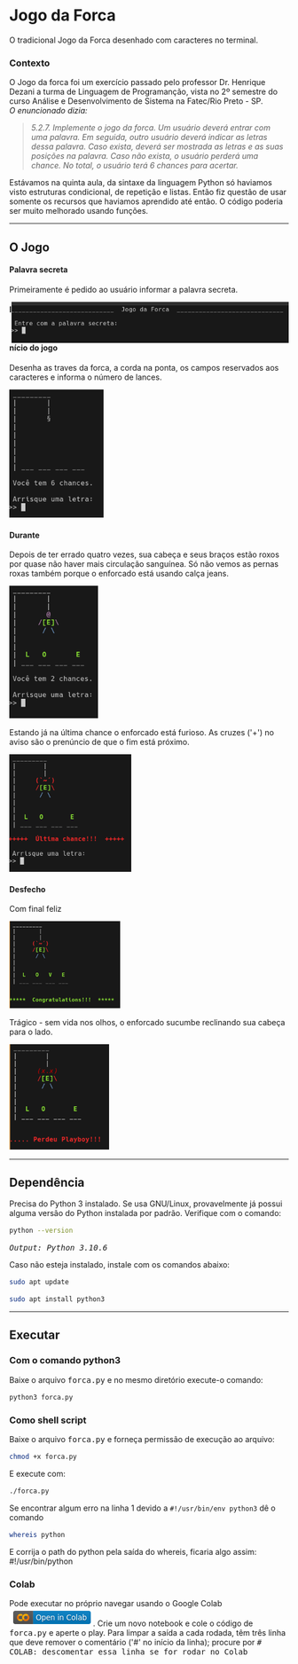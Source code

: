 # Jogo da Forca
O tradicional Jogo da Forca desenhado com caracteres no terminal.

### Contexto

O Jogo da forca foi um exercício passado pelo professor Dr. Henrique Dezani a turma de Linguagem de Programanção, vista no 2º semestre do curso Análise e Desenvolvimento de Sistema na Fatec/Rio Preto - SP.
<br>
_O enuncionado dizia:_
> _5.2.7. Implemente o jogo da forca. Um usuário deverá entrar com uma palavra. Em seguida, outro usuário deverá indicar as letras dessa palavra. Caso exista, deverá ser mostrada as letras e as suas posições na palavra. Caso não exista, o usuário perderá uma chance. No total, o usuário terá 6 chances para acertar._

Estávamos na quinta aula, da sintaxe da linguagem Python só haviamos visto estruturas condicional, de repetição e listas. Então fiz questão de usar somente os recursos que haviamos aprendido até então. O código poderia ser muito melhorado usando funções.



---
## O Jogo

#### Palavra secreta
Primeiramente é pedido ao usuário informar a palavra secreta.

<img width="500px" style="float: right;" src="https://github.com/earmarques/jogo-forca/blob/main/images/forca-input.png"></img>

#### Início do jogo
Desenha as traves da forca, a corda na ponta, os campos reservados aos caracteres e informa o número de lances.

<img width="170px" src="https://github.com/earmarques/jogo-forca/blob/main/images/forca-begin.png"></img>

#### Durante
Depois de ter errado quatro vezes, sua cabeça e seus braços estão roxos por quase não haver mais circulação sanguínea. Só não vemos as pernas roxas também porque o enforcado está usando calça jeans.

<img width="160px" src="https://github.com/earmarques/jogo-forca/blob/main/images/forca-2chance.png"></img>

Estando já na última chance o enforcado está furioso. As cruzes ('+') no aviso são o prenúncio de que o fim está próximo.

<img width="220px" src="https://github.com/earmarques/jogo-forca/blob/main/images/forca-lastchance.png"></img>

#### Desfecho
Com final feliz

<img width="200px" src="https://github.com/earmarques/jogo-forca/blob/main/images/forca-winner.png"></img>

Trágico - sem vida nos olhos, o enforcado sucumbe reclinando sua cabeça para o lado.

<img  width="180px" src="https://github.com/earmarques/jogo-forca/blob/main/images/forca-dead.png"></img>


---

## Dependência
Precisa do Python 3 instalado. Se usa GNU/Linux, provavelmente já possui alguma versão do Python instalada por padrão.
Verifique com o comando:
```sh
python --version
```
<kbd>_Output: Python 3.10.6_</kbd>

Caso não esteja instalado, instale com os comandos abaixo:
```sh
sudo apt update
```
```sh
sudo apt install python3
```

---

## Executar

### Com o comando python3
Baixe o arquivo <kbd>forca.py</kbd> e no mesmo diretório execute-o comando:

```sh
python3 forca.py
```
### Como shell script
Baixe o arquivo <kbd>forca.py</kbd> e forneça permissão de execução ao arquivo:

```sh
chmod +x forca.py
```
E execute com:
```sh
./forca.py
```

Se encontrar algum erro na linha 1 devido a `#!/usr/bin/env python3` dê o comando 
```sh
whereis python
```
E corrija o path do python pela saída do whereis, ficaria algo assim: #!/usr/bin/python


### Colab
Pode executar no próprio navegar usando o Google Colab <a href="https://colab.research.google.com/"><img src="https://github.com/earmarques/jogo-forca/blob/main/images/forca-colab.png" alt="Google Colab" title="Google Colab"></a>. Crie um novo notebook e cole o código de <kbd>forca.py</kbd> e aperte o play.
Para limpar a saída a cada rodada, têm três linha que deve remover o comentário ('#' no início da linha); procure por <kbd># COLAB: descomentar essa linha se for rodar no Colab</kbd> 



